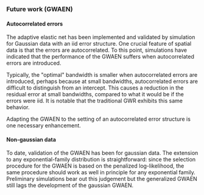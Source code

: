 ### Future work (GWAEN)

#### Autocorrelated errors
The adaptive elastic net has been implemented and validated by simulation for Gaussian data with an iid error structure. One crucial feature of spatial data is that the errors are autocorrelated. To this point, simulations have indicated that the performance of the  GWAEN suffers when autocorrelated errors are introduced.

Typically, the "optimal" bandwidth is smaller when autocorrelated errors are introduced, perhaps because at small bandwidths, autocorrelated errors are difficult to distinguish from an intercept. This causes a reduction in the residual error at small bandwidths, compared to what it would be if the errors were iid. It is notable that the traditional GWR exhibits this same behavior.

Adapting the GWAEN to the setting of an autocorrelated error structure is one necessary enhancement.

#### Non-gaussian data
To date, validation of the GWAEN has been for gaussian data. The extension to any exponential-family distribution is straightforward: since the selection procedure for the GWAEN is based on the penalized log-likelihood, the same procedure should work as well in principle for any exponential family. Preliminary simulations bear out this judgement but the generalized GWAEN still lags the development of the gaussian GWAEN.

